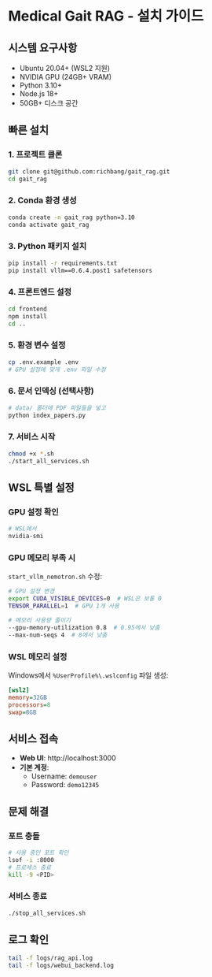 # Medical Gait RAG - 설치 가이드

## 시스템 요구사항
- Ubuntu 20.04+ (WSL2 지원)
- NVIDIA GPU (24GB+ VRAM)
- Python 3.10+
- Node.js 18+
- 50GB+ 디스크 공간

## 빠른 설치

### 1. 프로젝트 클론
```bash
git clone git@github.com:richbang/gait_rag.git
cd gait_rag
```

### 2. Conda 환경 생성
```bash
conda create -n gait_rag python=3.10
conda activate gait_rag
```

### 3. Python 패키지 설치
```bash
pip install -r requirements.txt
pip install vllm==0.6.4.post1 safetensors
```

### 4. 프론트엔드 설정
```bash
cd frontend
npm install
cd ..
```

### 5. 환경 변수 설정
```bash
cp .env.example .env
# GPU 설정에 맞게 .env 파일 수정
```

### 6. 문서 인덱싱 (선택사항)
```bash
# data/ 폴더에 PDF 파일들을 넣고
python index_papers.py
```

### 7. 서비스 시작
```bash
chmod +x *.sh
./start_all_services.sh
```

## WSL 특별 설정

### GPU 설정 확인
```bash
# WSL에서
nvidia-smi
```

### GPU 메모리 부족 시
`start_vllm_nemotron.sh` 수정:
```bash
# GPU 설정 변경
export CUDA_VISIBLE_DEVICES=0  # WSL은 보통 0
TENSOR_PARALLEL=1  # GPU 1개 사용

# 메모리 사용량 줄이기
--gpu-memory-utilization 0.8  # 0.95에서 낮춤
--max-num-seqs 4  # 8에서 낮춤
```

### WSL 메모리 설정
Windows에서 `%UserProfile%\.wslconfig` 파일 생성:
```ini
[wsl2]
memory=32GB
processors=8
swap=8GB
```

## 서비스 접속
- **Web UI**: http://localhost:3000
- **기본 계정**: 
  - Username: `demouser`
  - Password: `demo12345`

## 문제 해결

### 포트 충돌
```bash
# 사용 중인 포트 확인
lsof -i :8000
# 프로세스 종료
kill -9 <PID>
```

### 서비스 종료
```bash
./stop_all_services.sh
```

## 로그 확인
```bash
tail -f logs/rag_api.log
tail -f logs/webui_backend.log
```
